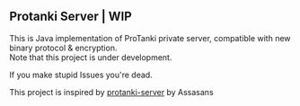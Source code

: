 Protanki Server | WIP
---

This is Java implementation of ProTanki private server, compatible with new binary protocol & encryption.<br>
Note that this project is under development.

If you make stupid Issues you're dead.

This project is inspired by [protanki-server](https://github.com/Assasans/protanki-server/) by Assasans
